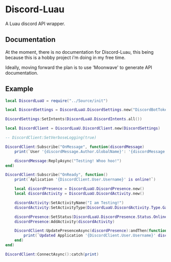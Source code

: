 # Discord-Luau
A Luau discord API wrapper.

## Documentation
At the moment, there is no documentation for Discord-Luau, this being because this is a hobby project i'm doing in my free time.

Ideally, moving forward the plan is to use 'Moonwave' to generate API documentation.

## Example

```lua
local DiscordLuaU = require("../Source/init")

local DiscordSettings = DiscordLuaU.DiscordSettings.new("DiscordBotToken")

DiscordSettings:SetIntents(DiscordLuaU.DiscordIntents.all())

local DiscordClient = DiscordLuaU.DiscordClient.new(DiscordSettings)

-- DiscordClient:SetVerboseLogging(true)

DiscordClient:Subscribe("OnMessage", function(discordMessage)
	print(`User '{discordMessage.Author.GlobalName}': '{discordMessage.Content}'`)

	discordMessage:ReplyAsync("Testing! Whoo hoo!")
end)

DiscordClient:Subscribe("OnReady", function()
	print(`Aplication '{DiscordClient.User.Username}' is online!`)

	local discordPresence = DiscordLuaU.DiscordPresence.new()
	local discordActivity = DiscordLuaU.DiscordActivity.new()

	discordActivity:SetActivityName("I am Testing!")
	discordActivity:SetActivityType(DiscordLuaU.DiscordActivity.Type.Game)

	discordPresence:SetStatus(DiscordLuaU.DiscordPresence.Status.Online)
	discordPresence:AddActivity(discordActivity)

	DiscordClient:UpdatePresenceAsync(discordPresence):andThen(function()
		print(`Updated Application '{DiscordClient.User.Username}' discord status!`)
	end)
end)

DiscordClient:ConnectAsync():catch(print)
```
